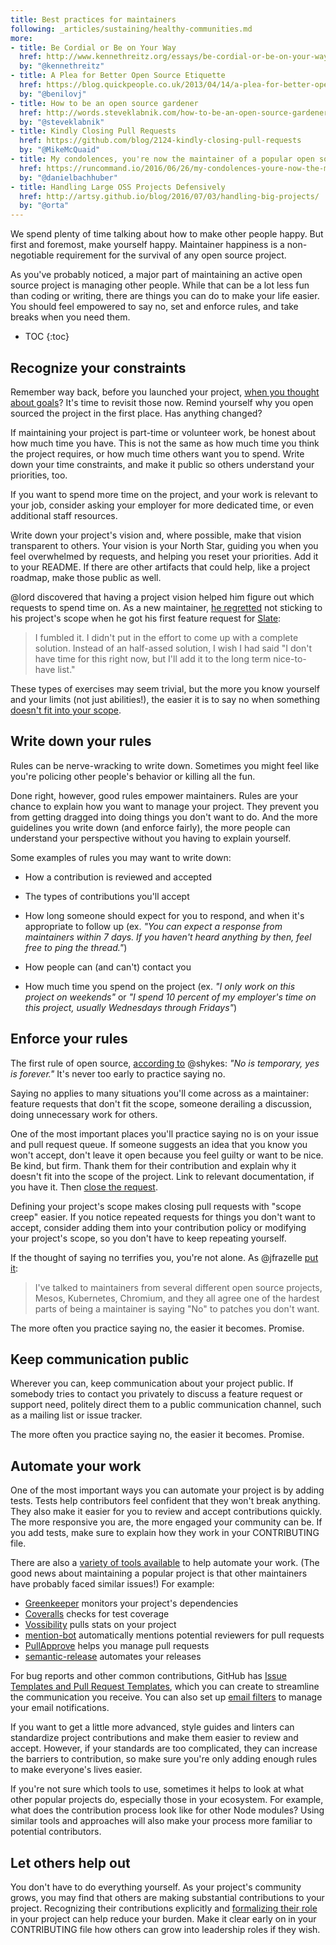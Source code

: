 ```yaml
---
title: Best practices for maintainers
following: _articles/sustaining/healthy-communities.md
more:
- title: Be Cordial or Be on Your Way
  href: http://www.kennethreitz.org/essays/be-cordial-or-be-on-your-way
  by: "@kennethreitz"
- title: A Plea for Better Open Source Etiquette
  href: https://blog.quickpeople.co.uk/2013/04/14/a-plea-for-better-open-source-etiquette/
  by: "@benilovj"
- title: How to be an open source gardener
  href: http://words.steveklabnik.com/how-to-be-an-open-source-gardener
  by: "@steveklabnik"
- title: Kindly Closing Pull Requests
  href: https://github.com/blog/2124-kindly-closing-pull-requests
  by: "@MikeMcQuaid"
- title: My condolences, you're now the maintainer of a popular open source project
  href: https://runcommand.io/2016/06/26/my-condolences-youre-now-the-maintainer-of-a-popular-open-source-project/
  by: "@danielbachhuber"
- title: Handling Large OSS Projects Defensively
  href: http://artsy.github.io/blog/2016/07/03/handling-big-projects/
  by: "@orta"
---
```


We spend plenty of time talking about how to make other people happy. But first and foremost, make yourself happy. Maintainer happiness is a non-negotiable requirement for the survival of any open source project.

As you've probably noticed, a major part of maintaining an active open source project is managing other people. While that can be a lot less fun than coding or writing, there are things you can do to make your life easier. You should feel empowered to say no, set and enforce rules, and take breaks when you need them.

* TOC
{:toc}

## Recognize your constraints

Remember way back, before you launched your project, [when you thought about goals](../../getting-started/setting-expectations/)? It's time to revisit those now. Remind yourself why you open sourced the project in the first place. Has anything changed?

If maintaining your project is part-time or volunteer work, be honest about how much time you have. This is not the same as how much time you think the project requires, or how much time others want you to spend. Write down your time constraints, and make it public so others understand your priorities, too.

If you want to spend more time on the project, and your work is relevant to your job, consider asking your employer for more dedicated time, or even additional staff resources.

Write down your project's vision and, where possible, make that vision transparent to others. Your vision is your North Star, guiding you when you feel overwhelmed by requests, and helping you reset your priorities. Add it to your README. If there are other artifacts that could help, like a project roadmap, make those public as well.

@lord discovered that having a project vision helped him figure out which requests to spend time on. As a new maintainer, [he regretted](https://lord.io/blog/2014/oss-tips/) not sticking to his project's scope when he got his first feature request for [Slate](https://github.com/lord/slate):

> I fumbled it. I didn't put in the effort to come up with a complete solution. Instead of an half-assed solution, I wish I had said "I don't have time for this right now, but I'll add it to the long term nice-to-have list."

These types of exercises may seem trivial, but the more you know yourself and your limits (not just abilities!), the easier it is to say no when something [doesn't fit into your scope](../../troubleshooting/contributions/).

## Write down your rules

Rules can be nerve-wracking to write down. Sometimes you might feel like you're policing other people's behavior or killing all the fun.

Done right, however, good rules empower maintainers. Rules are your chance to explain how you want to manage your project. They prevent you from getting dragged into doing things you don't want to do. And the more guidelines you write down (and enforce fairly), the more people can understand your perspective without you having to explain yourself.

Some examples of rules you may want to write down:

* How a contribution is reviewed and accepted

* The types of contributions you'll accept

* How long someone should expect for you to respond, and when it's appropriate to follow up (ex. _"You can expect a response from maintainers within 7 days. If you haven't heard anything by then, feel free to ping the thread."_)

* How people can (and can't) contact you

* How much time you spend on the project (ex. _"I only work on this project on weekends"_ or _"I spend 10 percent of my employer's time on this project, usually Wednesdays through Fridays"_)

## Enforce your rules

The first rule of open source, [according to](https://twitter.com/solomonstre/status/715277134978113536) @shykes: _"No is temporary, yes is forever."_ It's never too early to practice saying no.

Saying no applies to many situations you'll come across as a maintainer: feature requests that don't fit the scope, someone derailing a discussion, doing unnecessary work for others.

One of the most important places you'll practice saying no is on your issue and pull request queue. If someone suggests an idea that you know you won't accept, don't leave it open because you feel guilty or want to be nice. Be kind, but firm. Thank them for their contribution and explain why it doesn't fit into the scope of the project. Link to relevant documentation, if you have it. Then [close the request](../../troubleshooting/contributions/).

Defining your project's scope makes closing pull requests with "scope creep" easier. If you notice repeated requests for things you don't want to accept, consider adding them into your contribution policy or modifying your project's scope, so you don't have to keep repeating yourself.

If the thought of saying no terrifies you, you're not alone. As @jfrazelle [put it](https://blog.jessfraz.com/post/the-art-of-closing/):

> I've talked to maintainers from several different open source projects, Mesos, Kubernetes, Chromium, and they all agree one of the hardest parts of being a maintainer is saying "No" to patches you don't want.

The more often you practice saying no, the easier it becomes. Promise.

## Keep communication public

Wherever you can, keep communication about your project public. If somebody tries to contact you privately to discuss a feature request or support need, politely direct them to a public communication channel, such as a mailing list or issue tracker.

The more often you practice saying no, the easier it becomes. Promise.

## Automate your work

One of the most important ways you can automate your project is by adding tests. Tests help contributors feel confident that they won't break anything. They also make it easier for you to review and accept contributions quickly. The more responsive you are, the more engaged your community can be. If you add tests, make sure to explain how they work in your CONTRIBUTING file.

There are also a [variety of tools available](https://github.com/integrations) to help automate your work. (The good news about maintaining a popular project is that other maintainers have probably faced similar issues!) For example:

* [Greenkeeper](https://github.com/greenkeeperio/greenkeeper) monitors your project's dependencies
* [Coveralls](https://coveralls.io/) checks for test coverage
* [Vossibility](https://github.com/icecrime/vossibility-stack) pulls stats on your project
* [mention-bot](https://github.com/facebook/mention-bot) automatically mentions potential reviewers for pull requests
* [PullApprove](https://about.pullapprove.com/) helps you manage pull requests
* [semantic-release](https://github.com/semantic-release/semantic-release) automates your releases

For bug reports and other common contributions, GitHub has [Issue Templates and Pull Request Templates](https://github.com/blog/2111-issue-and-pull-request-templates), which you can create to streamline the communication you receive. You can also set up [email filters](https://github.com/blog/2203-email-updates-about-your-own-activity) to manage your email notifications.

If you want to get a little more advanced, style guides and linters can standardize project contributions and make them easier to review and accept. However, if your standards are too complicated, they can increase the barriers to contribution, so make sure you're only adding enough rules to make everyone's lives easier.

If you're not sure which tools to use, sometimes it helps to look at what other popular projects do, especially those in your ecosystem. For example, what does the contribution process look like for other Node modules? Using similar tools and approaches will also make your process more familiar to potential contributors.

## Let others help out

You don't have to do everything yourself. As your project's community grows, you may find that others are making substantial contributions to your project. Recognizing their contributions explicitly and [formalizing their role](../leadership/#how-do-i-formalize-leadership-roles-in-my-project) in your project can help reduce your burden. Make it clear early on in your CONTRIBUTING file how others can grow into leadership roles if they wish.
